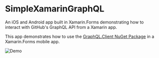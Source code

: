 # SimpleXamarinGraphQL
An iOS and Android app built in Xamarin.Forms demonstrating how to interact with GitHub's GraphQL API from a Xamarin app.

This app demonstrates how to use the [GraphQL.Client NuGet Package](https://www.nuget.org/packages/GraphQL.Client/) in a Xamarin.Forms mobile app.

![Demo](https://user-images.githubusercontent.com/13558917/61123995-69809080-a46b-11e9-92c4-c5c0174f4e1a.gif)
